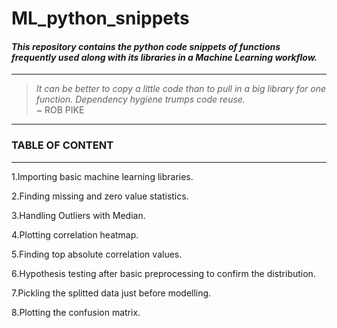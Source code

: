 # **ML_python_snippets**

#### ***This repository contains the python code snippets of functions frequently used along with its libraries in a Machine Learning workflow.***

---

> _It can be better to copy a little code than to pull in a big library for one function. Dependency hygiene trumps code reuse._
> <br/>
> ~ ROB PIKE

---

### **TABLE OF CONTENT**

---

1.Importing basic machine learning libraries.

2.Finding missing and zero value statistics.

3.Handling Outliers with Median.

4.Plotting correlation heatmap.

5.Finding top absolute correlation values.

6.Hypothesis testing after basic preprocessing to confirm the distribution.

7.Pickling the splitted data just before modelling.

8.Plotting the confusion matrix.
